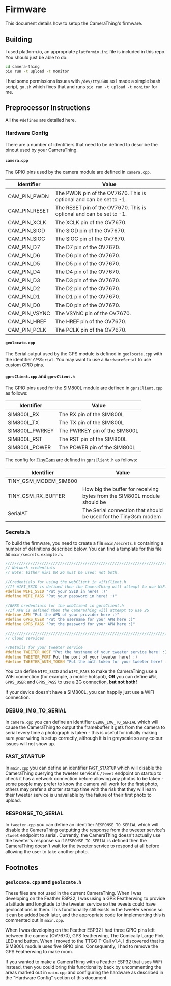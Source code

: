 # Firmware

This document details how to setup the CameraThing's firmware.



## Building

I used platform.io, an appropriate `platformio.ini` file is included in this repo. You should just be able to do:

```bash
cd camera-thing
pio run -t upload -t monitor
```

I had some permissions issues with `/dev/ttyUSB0` so I made a simple bash script, `go.sh` which fixes that and runs `pio run -t upload -t monitor` for me.



## Preprocessor Instructions

All the `#defines` are detailed here.



### Hardware Config

There are a number of identifiers that need to be defined to describe the pinout used by your CameraThing.

#### `camera.cpp`

The GPIO pins used by the camera module are defined in `camera.cpp`.

| Identifier    | Value                                                        |
| ------------- | ------------------------------------------------------------ |
| CAM_PIN_PWDN  | The PWDN pin of the OV7670. This is optional and can be set to -1. |
| CAM_PIN_RESET | The RESET pin of the OV7670. This is optional and can be set to -1. |
| CAM_PIN_XCLK  | The XCLK pin of the OV7670.                                  |
| CAM_PIN_SIOD  | The SIOD pin of the OV7670.                                  |
| CAM_PIN_SIOC  | The SIOC pin of the OV7670.                                  |
| CAM_PIN_D7    | The D7 pin of the OV7670.                                    |
| CAM_PIN_D6    | The D6 pin of the OV7670.                                    |
| CAM_PIN_D5    | The D5 pin of the OV7670.                                    |
| CAM_PIN_D4    | The D4 pin of the OV7670.                                    |
| CAM_PIN_D3    | The D3 pin of the OV7670.                                    |
| CAM_PIN_D2    | The D2 pin of the OV7670.                                    |
| CAM_PIN_D1    | The D1 pin of the OV7670.                                    |
| CAM_PIN_D0    | The D0 pin of the OV7670.                                    |
| CAM_PIN_VSYNC | The VSYNC pin of the OV7670.                                 |
| CAM_PIN_HREF  | The HREF pin of the OV7670.                                  |
| CAM_PIN_PCLK  | The PCLK pin of the OV7670.                                  |



#### `geolocate.cpp`

The Serial output used by the GPS module is defined in `geolocate.cpp` with the identifier `GPSSerial`. You may want to use a `HardwareSerial` to use custom GPIO pins.



#### `gprsClient.cpp` and `gprsClient.h`

The GPIO pins used for the SIM800L module are defined in `gprsClient.cpp` as follows:

| Identifier     | Value                         |
| -------------- | ----------------------------- |
| SIM800L_RX     | The RX pin of the SIM800L     |
| SIM800L_TX     | The TX pin of the SIM800L     |
| SIM800L_PWRKEY | The PWRKEY pin of the SIM800L |
| SIM800L_RST    | The RST pin of the SIM800L    |
| SIM800L_POWER  | The POWER pin of the SIM800L  |

The config for [TinyGsm](https://github.com/vshymanskyy/TinyGSM) are defined in `gprsClient.h` as follows:

| Identifier            | Value                                                        |
| --------------------- | ------------------------------------------------------------ |
| TINY_GSM_MODEM_SIM800 |                                                              |
| TINY_GSM_RX_BUFFER    | How big the buffer for receiving bytes from the SIM800L module should be |
| SerialAT              | The Serial connection that should be used for the TinyGsm modem |



### Secrets.h

To build the firmware, you need to create a file `main/secrets.h` containing a number of definitions described below. You can find a template for this file as `main/secrets.example.h`.

```c++
///////////////////////////////////////////////////////////////////////////
// Network credentials
// Note: Either WiFi OR 2G must be used; not both.

//Credentials for using the webClient in wifiClient.h
//If WIFI_SSID is defined then the CameraThing will attempt to use WiFi.
#define WIFI_SSID "Put your SSID in here! :)"
#define WIFI_PASS "Put your password in here! :)"

//GPRS credentials for the webClient in gprsClient.h
//If APN is defined then the CameraThing will attempt to use 2G
#define APN "Put the APN of your provider here :)"
#define GPRS_USER "Put the username for your APN here :)"
#define GPRS_PASS "Put the password for your APN here :)"

///////////////////////////////////////////////////////////////////////////
// Cloud services

//Details for your tweeter service
#define TWEETER_HOST "Put the hostname of your tweeter service here! :)"
#define TWEETER_PORT Put the port of your tweeter here! :)
#define TWEETER_AUTH_TOKEN "Put the auth token for your tweeter here! :)"
```

You can define `WIFI_SSID` and `WIFI_PASS` to make the CameraThing use a WiFi connection (for example, a mobile hotspot), **OR** you can define `APN`, `GPRS_USER` and `GPRS_PASS` to use a 2G connection, **but not both!**

If your device doesn't have a SIM800L, you can happily just use a WiFi connection.



### DEBUG_IMG_TO_SERIAL

In `camera.cpp` you can define an identifier `DEBUG_IMG_TO_SERIAL` which will cause the CameraThing to output the framebuffer it gets from the camera to serial every time a photograph is taken - this is useful for initially making sure your wiring is setup correctly, although it is in greyscale so any colour issues will not show up.



### FAST_STARTUP

In `main.cpp` you can define an identifier `FAST_STARTUP` which will disable the CameraThing querying the tweeter service's `/tweet` endpoint on startup to check it has a network connection before allowing any photos to be taken - some people may prefer to know the camera will work for the first photo, others may prefer a shorter startup time with the risk that they will learn their tweeter service is unavailable by the failure of their first photo to upload.



### RESPONSE_TO_SERIAL

In `tweeter.cpp` you can define an identifier `RESPONSE_TO_SERIAL` which will disable the CameraThing outputting the response from the tweeter service's `/tweet` endpoint to serial. Currently, the CameraThing doesn't actually use the tweeter's response so if `RESPONSE_TO_SERIAL` is defined then the CameraThing doesn't wait for the tweeter service to respond at all before allowing the user to take another photo.



## Footnotes



### `geolocate.cpp` and `geolocate.h`

These files are not used in the current CameraThing. When I was developing on the Feather ESP32, I was using a GPS Featherwing to provide a latitude and longitude to the tweeter service so the tweets could have geolocations in them. This functionality still exists in the tweeter service so it can be added back later, and the appropriate code for implementing this is commented out in `main.cpp`. 

When I was developing on the Feather ESP32 I had three GPIO pins left between the camera (OV7670), GPS featherwing, The Comically Large Pink LED and button. When I moved to the TTGO T-Call v1.4, I discovered that its SIM800L module uses five GPIO pins. Consequently, I had to remove the GPS Featherwing to make room.

If you wanted to make a CameraThing with a Feather ESP32 that uses WiFi instead, then you could bring this functionality back by uncommenting the areas marked out in `main.cpp` and configuring the hardware as described in the "Hardware Config" section of this document.